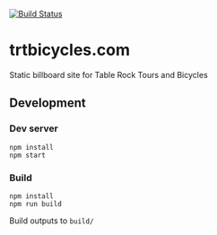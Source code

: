 [![Build Status](https://travis-ci.org/BearAlliance/TRT.svg?branch=master)](https://travis-ci.org/BearAlliance/TRT)

# trtbicycles.com

Static billboard site for Table Rock Tours and Bicycles

## Development

### Dev server

```
npm install
npm start
```

### Build

```
npm install
npm run build
```

Build outputs to `build/`
